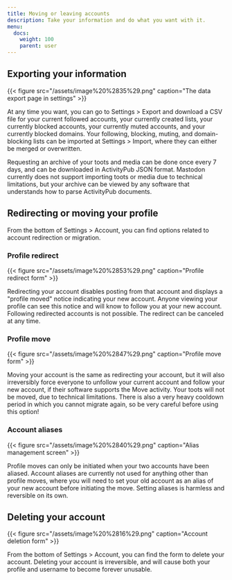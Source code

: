```yaml
---
title: Moving or leaving accounts
description: Take your information and do what you want with it.
menu:
  docs:
    weight: 100
    parent: user
---
```


## Exporting your information <a id="export"></a>

{{< figure src="/assets/image%20%2835%29.png" caption="The data export page in settings" >}}

At any time you want, you can go to Settings &gt; Export and download a CSV file for your current followed accounts, your currently created lists, your currently blocked accounts, your currently muted accounts, and your currently blocked domains. Your following, blocking, muting, and domain-blocking lists can be imported at Settings &gt; Import, where they can either be merged or overwritten.

Requesting an archive of your toots and media can be done once every 7 days, and can be downloaded in ActivityPub JSON format. Mastodon currently does not support importing toots or media due to technical limitations, but your archive can be viewed by any software that understands how to parse ActivityPub documents.

## Redirecting or moving your profile <a id="migration"></a>

From the bottom of Settings &gt; Account, you can find options related to account redirection or migration.

### Profile redirect <a id="redirect"></a>

{{< figure src="/assets/image%20%2853%29.png" caption="Profile redirect form" >}}

Redirecting your account disables posting from that account and displays a "profile moved" notice indicating your new account. Anyone viewing your profile can see this notice and will know to follow you at your new account. Following redirected accounts is not possible. The redirect can be canceled at any time.

### Profile move <a id="move"></a>

{{< figure src="/assets/image%20%2847%29.png" caption="Profile move form" >}}

Moving your account is the same as redirecting your account, but it will also irreversibly force everyone to unfollow your current account and follow your new account, if their software supports the Move activity. Your toots will not be moved, due to technical limitations. There is also a very heavy cooldown period in which you cannot migrate again, so be very careful before using this option!

### Account aliases <a id="aliases"></a>

{{< figure src="/assets/image%20%2840%29.png" caption="Alias management screen" >}}

Profile moves can only be initiated when your two accounts have been aliased. Account aliases are currently not used for anything other than profile moves, where you will need to set your old account as an alias of your new account before initiating the move. Setting aliases is harmless and reversible on its own.

## Deleting your account <a id="delete"></a>

{{< figure src="/assets/image%20%2816%29.png" caption="Account deletion form" >}}

From the bottom of Settings &gt; Account, you can find the form to delete your account. Deleting your account is irreversible, and will cause both your profile and username to become forever unusable.

